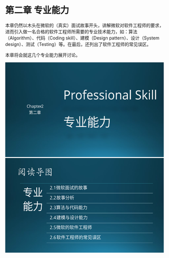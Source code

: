 
# 第二章 专业能力

本章仍然以木头在微软的（真实）面试故事开头，讲解微软对软件工程师的要求，进而引入做一名合格的软件工程师所需要的专业技术能力，如：算法（Algorithm）、代码（Coding skill）、建模（Design pattern）、设计（System design）、测试（Testing）等。在最后，还列出了软件工程师的常见误区。

本章将会就这几个专业能力展开讨论。

<img src="img/Slide1.SVG" height=300/>


<img src="img/Slide2.SVG" height=300/>

